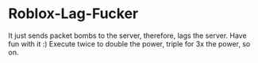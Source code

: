 # Roblox-Lag-Fucker
It just sends packet bombs to the server, therefore, lags the server. Have fun with it :)
Execute twice to double the power, triple for 3x the power, so on.
